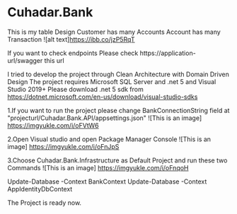 # Cuhadar.Bank
This is my table  Design 
Customer has many Accounts
Account has many Transaction
![alt text]https://ibb.co/jzP5RqT

If you want to check endpoints Please check https://application-url/swagger this url

I tried to develop the project through Clean Architecture with Domain Driven Design
The project requires Microsoft SQL Server and .net 5 and Visual Studio 2019+
Please download .net 5 sdk from https://dotnet.microsoft.com/en-us/download/visual-studio-sdks

1.If you want to run the project please change BankConnectionString field  at "projecturl/Cuhadar.Bank.API/appsettings.json"
![This is an image] https://imgyukle.com/i/oFVtW6

2.Open Visual studio and open Package Manager Console
![This is an image] https://imgyukle.com/i/oFnJpS

3.Choose Cuhadar.Bank.Infrastructure as Default Project and run these two Commands
![This is an image] https://imgyukle.com/i/oFnqoH


Update-Database -Context BankContext
Update-Database -Context AppIdentityDbContext

The Project is ready now.
